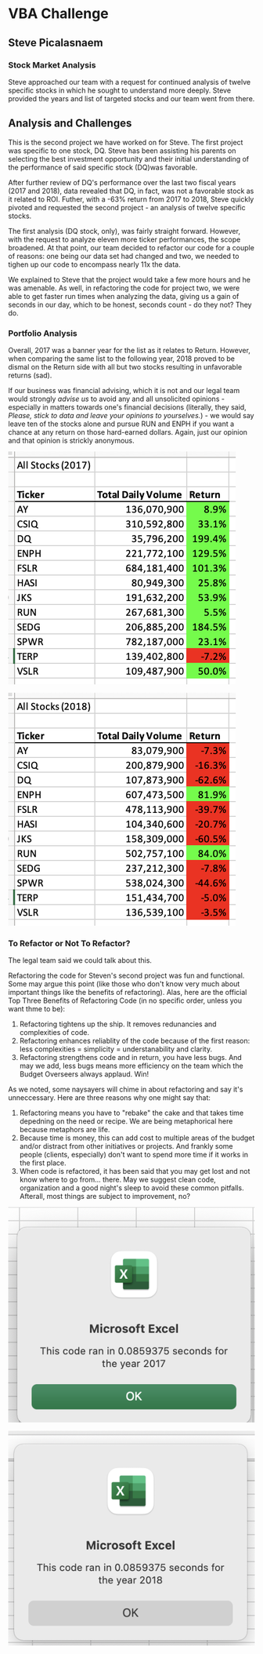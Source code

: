# VBA Challenge

## Steve Picalasnaem

### Stock Market Analysis  

Steve approached our team with a request for continued analysis of twelve specific stocks in which he sought to understand more deeply. Steve provided the years and list of targeted stocks and our team went from there. 

## Analysis and Challenges

This is the second project we have worked on for Steve. The first project was specific to one stock, DQ. Steve has been assisting his parents on selecting the best investment opportunity and their initial understanding of the performance of said specific stock (DQ)was favorable. 

After further review of DQ's performance over the last two fiscal years (2017 and 2018), data revealed that DQ, in fact, was not a favorable stock as it related to ROI. Futher, with a -63% return from 2017 to 2018, Steve quickly pivoted and requested the second project - an analysis of twelve specific stocks. 

The first analysis (DQ stock, only), was fairly straight forward. However, with the request to analyze eleven more ticker performances, the scope broadened. At that point, our team decided to refactor our code for a couple of reasons: one being our data set had changed and two, we needed to tighen up our code to encompass nearly 11x the data. 

We explained to Steve that the project would take a few more hours and he was amenable. As well, in refactoring the code for project two, we were able to get faster run times when analyzing the data, giving us a gain of seconds in our day, which to be honest, seconds count - do they not? They do.

### Portfolio Analysis

Overall, 2017 was a banner year for the list as it relates to Return. However, when comparing the same list to the following year, 2018 proved to be dismal on the Return side with all but two stocks resulting in unfavorable returns (sad).

If our business was financial advising, which it is not and our legal team would strongly *advise us* to avoid any and all unsolicited opinions - especially in matters towards one's financial decisions (literally, they said, *Please, stick to data and leave your opinions to yourselves.*) - we would say leave ten of the stocks alone and pursue RUN and ENPH if you want a chance at any return on those hard-earned dollars. Again, just our opinion and that opinion is strickly anonymous. 

![Mod_2_Challenge_Resources/Tickers_2017.png](https://github.com/jjpardue/stock-analysis/blob/090bb6f2783fe9d5837d98716a21bac26b76b214/Mod_2_Challenge_Resources/Tickers_2017.png)

![Mod_2_Challenge_Resources/Tickers_2018.png](https://github.com/jjpardue/stock-analysis/blob/090bb6f2783fe9d5837d98716a21bac26b76b214/Mod_2_Challenge_Resources/Tickers_2018.png)

### To Refactor or Not To Refactor? 

The legal team said we could talk about this. 

Refactoring the code for Steven's second project was fun and functional. Some may argue this point (like those who don't know very much about important things like the benefits of refactoring). Alas, here are the official Top Three Benefits of Refactoring Code (in no specific order, unless you want thme to be):

1. Refactoring tightens up the ship. It removes redunancies and complexities of code.  
2. Refactoring enhances reliablity of the code because of the first reason: less complexities = simplicity = understanability and clarity. 
3. Refactoring strengthens code and in return, you have less bugs. And may we add, less bugs means more efficiency on the team which the Budget Overseers always applaud. Win! 

As we noted, some naysayers will chime in about refactoring and say it's unneccessary. Here are three reasons why one might say that: 

1. Refactoring means you have to "rebake" the cake and that takes time depedning on the need or recipe. We are being metaphorical here because metaphors are life.
2. Because time is money, this can add cost to multiple areas of the budget and/or distract from other initiatives or projects. And frankly some people (clients, especially) don't want to spend more time if it works in the first place. 
3. When code is refactored, it has been said that you may get lost and not know where to go from... there. May we suggest clean code, organization and a good night's sleep to avoid these common pitfalls. Afterall, most things are subject to improvement, no? 

![Mod_2_Challenge_Resources/Run_Time_2017.png](https://github.com/jjpardue/stock-analysis/blob/090bb6f2783fe9d5837d98716a21bac26b76b214/Mod_2_Challenge_Resources/Run_Time_2017.png)

![Mod_2_Challenge_Resources/Run_Time_2018.png](https://github.com/jjpardue/stock-analysis/blob/090bb6f2783fe9d5837d98716a21bac26b76b214/Mod_2_Challenge_Resources/Run_Time_2018.png)






